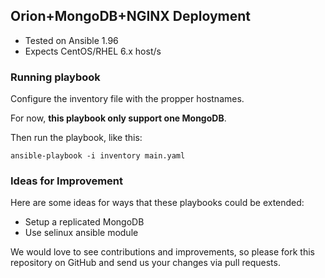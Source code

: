 ## Orion+MongoDB+NGINX Deployment

- Tested on Ansible 1.96 
- Expects CentOS/RHEL 6.x host/s

### Running playbook

Configure the inventory file with the propper hostnames. 

For now, **this playbook only support one MongoDB**.

Then run the playbook, like this:

	ansible-playbook -i inventory main.yaml

### Ideas for Improvement

Here are some ideas for ways that these playbooks could be extended:

- Setup a replicated MongoDB
- Use selinux ansible module 

We would love to see contributions and improvements, so please fork this
repository on GitHub and send us your changes via pull requests.
